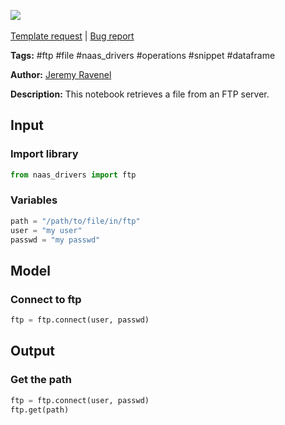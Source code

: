 <a href="https://app.naas.ai/user-redirect/naas/downloader?url=https://raw.githubusercontent.com/jupyter-naas/awesome-notebooks/master/FTP/FTP_Get_file.ipynb" target="_parent"><img src="https://naasai-public.s3.eu-west-3.amazonaws.com/open_in_naas.svg"/></a><br><br><a href="https://github.com/jupyter-naas/awesome-notebooks/issues/new?assignees=&labels=&template=template-request.md&title=Tool+-+Action+of+the+notebook+">Template request</a> | <a href="https://github.com/jupyter-naas/awesome-notebooks/issues/new?assignees=&labels=bug&template=bug_report.md&title=FTP+-+Get+file:+Error+short+description">Bug report</a>

**Tags:** #ftp #file #naas_drivers #operations #snippet #dataframe

**Author:** [Jeremy Ravenel](https://www.linkedin.com/in/ACoAAAJHE7sB5OxuKHuzguZ9L6lfDHqw--cdnJg/)

**Description:** This notebook retrieves a file from an FTP server.

## Input

### Import library


```python
from naas_drivers import ftp
```

### Variables


```python
path = "/path/to/file/in/ftp"
user = "my user"
passwd = "my passwd"
```

## Model

### Connect to ftp


```python
ftp = ftp.connect(user, passwd)
```

## Output

### Get the path


```python
ftp = ftp.connect(user, passwd)
ftp.get(path)
```
